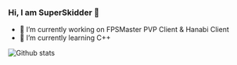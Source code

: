 ### Hi, I am SuperSkidder 👋
- 🔭 I’m currently working on FPSMaster PVP Client & Hanabi Client
- 🌱 I’m currently learning C++

![Github stats](https://github-readme-stats.vercel.app/api?username=SuperSkidder&show_icons=true&count_private=true)

<!--
**SuperSkidder/SuperSkidder** is a ✨ _special_ ✨ repository because its `README.md` (this file) appears on your GitHub profile.

Here are some ideas to get you started:

- 🔭 I’m currently working on ...
- 🌱 I’m currently learning ...
- 👯 I’m looking to collaborate on ...
- 🤔 I’m looking for help with ...
- 💬 Ask me about ...
- 📫 How to reach me: ...
- 😄 Pronouns: ...
- ⚡ Fun fact: ...
-->
